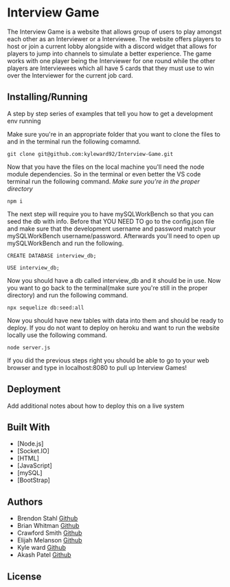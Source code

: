 # Interview Game

The Interview Game is a website that allows group of users to play amongst each other as an Interviewer or a Interviewee. The website offers players to host or join a current lobby alongside with a discord widget that allows for players to jump into channels to simulate a better experience. The game works with one player being the Interviewer for one round while the other players are Interviewees which all have 5 cards that they must use to win over the Interviewer for the current job card.

## Installing/Running

A step by step series of examples that tell you how to get a development env running

Make sure you're in an appropriate folder that you want to clone the files to and in the terminal run the following comamnd.

```
git clone git@github.com:kyleward92/Interview-Game.git
```

Now that you have the files on the local machine you'll need the node module dependencies. So in the terminal or even better the VS code terminal run the following command. _Make sure you're in the proper directory_

```
npm i
```

The next step will require you to have mySQLWorkBench so that you can seed the db with info. Before that YOU NEED TO go to the config.json file and make sure that the development username and password match your mySQLWorkBench username/password. Afterwards you'll need to open up mySQLWorkBench and run the following.

```
CREATE DATABASE interview_db;
```

```
USE interview_db;
```

Now you should have a db called interview_db and it should be in use. Now you want to go back to the terminal(make sure you're still in the proper directory) and run the following command.

```
npx sequelize db:seed:all
```

Now you should have new tables with data into them and should be ready to deploy. If you do not want to deploy on heroku and want to run the website locally use the following command.

```
node server.js
```

If you did the previous steps right you should be able to go to your web browser and type in localhost:8080 to pull up Interview Games!

## Deployment

Add additional notes about how to deploy this on a live system

## Built With

- [Node.js]
- [Socket.IO]
- [HTML]
- [JavaScript]
- [mySQL]
- [BootStrap]

## Authors

- Brendon Stahl [Github](https://github.com/kyleward92/Interview-Game/tree/Brendon)
- Brian Whitman [Github](https://github.com/kyleward92/Interview-Game/tree/Brian)
- Crawford Smith [Github](https://github.com/kyleward92/Interview-Game/tree/Crawford)
- Elijah Melanson [Github](https://github.com/kyleward92/Interview-Game/tree/Elijah)
- Kyle ward [Github](https://github.com/kyleward92/Interview-Game)
- Akash Patel [Github](https://github.com/kyleward92/Interview-Game/tree/Akash)

## License
